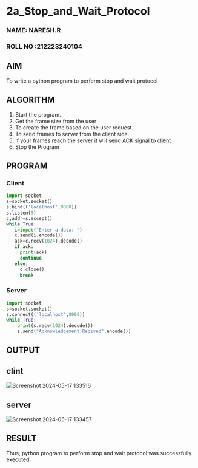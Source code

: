 # 2a_Stop_and_Wait_Protocol

### NAME: NARESH.R
### ROLL NO :212223240104

## AIM 
To write a python program to perform stop and wait protocol
## ALGORITHM
1. Start the program.
2. Get the frame size from the user
3. To create the frame based on the user request.
4. To send frames to server from the client side.
5. If your frames reach the server it will send ACK signal to client
6. Stop the Program
## PROGRAM
### Client
```python
import socket
s=socket.socket()
s.bind(('localhost',8000))
s.listen(5)
c,addr=s.accept()
while True:
   i=input("Enter a data: ")
   c.send(i.encode())
   ack=c.recv(1024).decode()
   if ack:
     print(ack)
     continue
   else:
     c.close()
     break
```
### Server
```python
import socket
s=socket.socket()
s.connect(('localhost',8000))
while True:
    print(s.recv(1024).decode())
    s.send("Acknowledgement Recived".encode())
```
## OUTPUT
## clint
![Screenshot 2024-05-17 133516](https://github.com/feryjfgkuyfgewjfgew/2a_Stop_and_Wait_Protocol/assets/150319377/6e15bd9d-b44a-454f-8073-43cba6d804ff)

## server
![Screenshot 2024-05-17 133457](https://github.com/feryjfgkuyfgewjfgew/2a_Stop_and_Wait_Protocol/assets/150319377/092343ca-5ce3-43fd-a7f9-1a0ffa9b1426)


## RESULT
Thus, python program to perform stop and wait protocol was successfully executed.
